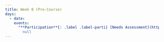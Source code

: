 ```yaml
---
title: Week 0 (Pre-Course)
days:
  - date: 
    events:
      "**Participation**{: .label .label-parti} [Needs Assessment](https://docs.google.com/forms/d/e/1FAIpQLSfZigmucsB5fHMeFe930YFgUEL-i8skyQb2COqs_If30Ht2ng/viewform) (Due July 6th)":
        null
---
```

